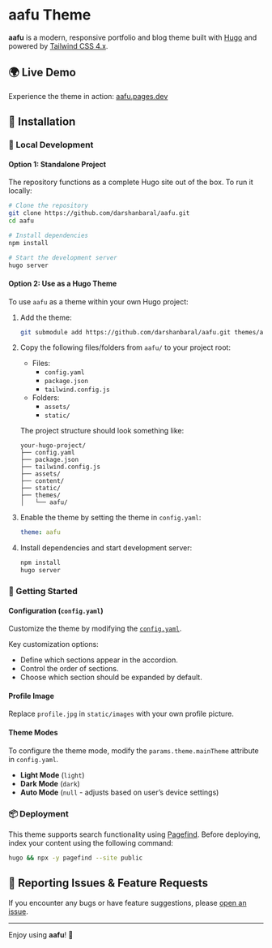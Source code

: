 # aafu Theme

**aafu** is a modern, responsive portfolio and blog theme built with [Hugo](https://gohugo.io/) and powered by [Tailwind CSS 4.x](https://tailwindcss.com/).

## 🌍 Live Demo

Experience the theme in action: [aafu.pages.dev](https://aafu.pages.dev/)

## 🚀 Installation

### 🧪 Local Development

#### Option 1: Standalone Project

The repository functions as a complete Hugo site out of the box. To run it locally:

```sh
# Clone the repository
git clone https://github.com/darshanbaral/aafu.git
cd aafu

# Install dependencies
npm install

# Start the development server
hugo server
```

#### Option 2: Use as a Hugo Theme

To use `aafu` as a theme within your own Hugo project:

1. Add the theme:

   ```bash
   git submodule add https://github.com/darshanbaral/aafu.git themes/aafu
   ```

2. Copy the following files/folders from `aafu/` to your project root:

   - Files:
     - `config.yaml`
     - `package.json`
     - `tailwind.config.js`
   - Folders:
     - `assets/`
     - `static/`

    The project structure should look something like:

    ```
    your-hugo-project/
    ├── config.yaml
    ├── package.json
    ├── tailwind.config.js    
    ├── assets/
    ├── content/
    ├── static/
    ├── themes/
    │   └── aafu/
    ```

3. Enable the theme by setting the theme in `config.yaml`:

   ```yaml
   theme: aafu
   ```

4. Install dependencies and start development server:

   ```bash
   npm install
   hugo server
   ```

### 🔧 Getting Started

#### Configuration (`config.yaml`)

Customize the theme by modifying the [`config.yaml`](https://github.com/darshanbaral/aafu/blob/master/config.yaml).

Key customization options:

- Define which sections appear in the accordion.
- Control the order of sections.
- Choose which section should be expanded by default.

#### Profile Image

Replace `profile.jpg` in `static/images` with your own profile picture.

#### Theme Modes

To configure the theme mode, modify the `params.theme.mainTheme` attribute in `config.yaml`.

- **Light Mode** (`light`)
- **Dark Mode** (`dark`)
- **Auto Mode** (`null` - adjusts based on user’s device settings)

### 📦 Deployment

This theme supports search functionality using [Pagefind](https://pagefind.app/). Before deploying, index your content using the following command:

```sh
hugo && npx -y pagefind --site public
```

## 🐞 Reporting Issues & Feature Requests

If you encounter any bugs or have feature suggestions, please [open an issue](https://github.com/darshanbaral/aafu/issues/new).

---

Enjoy using **aafu**! 🚀

